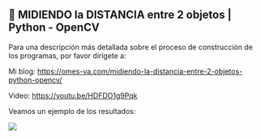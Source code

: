 ## 📏 MIDIENDO la DISTANCIA entre 2 objetos | Python - OpenCV

Para una descripción más detallada sobre el proceso de construcción de los programas, por favor dirígete a:

Mi blog: https://omes-va.com/midiendo-la-distancia-entre-2-objetos-python-opencv/

Video: https://youtu.be/HDFDO1g9Pqk

Veamos un ejemplo de los resultados:

![](mouseEventsOpenCV.gif)
